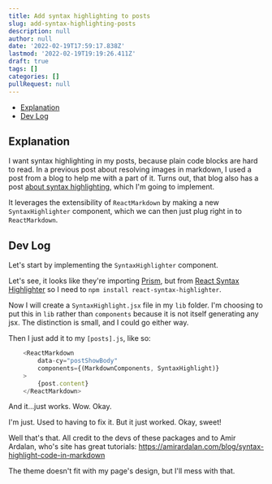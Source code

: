 ```yaml
---
title: Add syntax highlighting to posts
slug: add-syntax-highlighting-posts
description: null
author: null
date: '2022-02-19T17:59:17.838Z'
lastmod: '2022-02-19T19:19:26.411Z'
draft: true
tags: []
categories: []
pullRequest: null
---
```


- [Explanation](#explanation)
- [Dev Log](#dev-log)

## Explanation

I want syntax highlighting in my posts, because plain code blocks are hard to read. In a previous post about resolving images in markdown, I used a post from a blog to help me with a part of it. Turns out, that blog also has a post [about syntax highlighting](https://amirardalan.com/blog/syntax-highlight-code-in-markdown), which I'm going to implement.

It leverages the extensibility of `ReactMarkdown` by making a new `SyntaxHighlighter` component, which we can then just plug right in to `ReactMarkdown`.

## Dev Log

Let's start by implementing the `SyntaxHighlighter` component.

Let's see, it looks like they're importing [Prism](https://prismjs.com/), but from [React Syntax Highlighter](https://github.com/react-syntax-highlighter/react-syntax-highlighter) so I need to `npm install react-syntax-highlighter`.

Now I will create a `SyntaxHighlight.jsx` file in my `lib` folder. I'm choosing to put this in `lib` rather than `components` because it is not itself generating any jsx. The distinction is small, and I could go either way.

Then I just add it to my `[posts].js`, like so:

```js
    <ReactMarkdown
        data-cy="postShowBody"
        components={(MarkdownComponents, SyntaxHighlight)}
    >
        {post.content}
    </ReactMarkdown>
```

And it...just works. Wow. Okay.

I'm just. Used to having to fix it. But it just worked. Okay, sweet!

Well that's that. All credit to the devs of these packages and to Amir Ardalan, who's site has great tutorials: <https://amirardalan.com/blog/syntax-highlight-code-in-markdown>

The theme doesn't fit with my page's design, but I'll mess with that.
